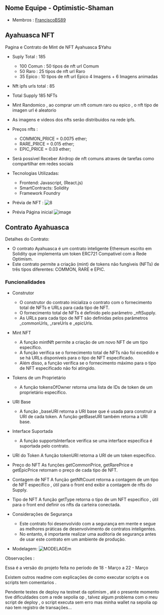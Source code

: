 ## Nome Equipe - Optimistic-Shaman
- Membros : [FranciscoBS89](https://github.com/FranciscoBSpadaro)
## Ayahuasca NFT
Pagina e Contrato de Mint de  NFT Ayahuasca $Yahu
- Suply Total :  185
  - 100 Comun : 50 tipos de nft url  Comum
  - 50 Raro : 25 tipos de nft url Raro
  - 35 Epico : 10 tipos de nft url Epico   4 Imagens + 6 Imagens animadas
- Nft ipfs urls total : 85
- Total Supply 185 NFTs

- Mint Randomico , ao comprar um nft comum raro ou epico , o nft tipo de imagen url é aleatorio 
- As imagens e videos dos nfts serão distribuidos na rede  ipfs.
-  Preços nfts : 
   - COMMON_PRICE = 0.0075 ether;
   - RARE_PRICE = 0.015 ether;
   - EPIC_PRICE = 0.03 ether;
-  Será possivel Receber Airdrop de nft comuns atraves de tarefas como compartilhar em redes sociais
-  Tecnologias Utilizadas:
   - Frontend: Javascript, (React.js)
   - SmartContracts: Solidity
   - Framework Foundry

- Prévia de NFT :
![8](https://github.com/FranciscoBSpadaro/Hackathon-Nearx-Optimism/assets/69543568/8eff1a52-afdf-4366-a812-d393923615d9)

- Prévia Página inicial
  ![image](https://github.com/FranciscoBSpadaro/Hackathon-Nearx-Optimism/assets/69543568/97fbc4dc-2092-4d91-a994-b62edadd0a71)


## Contrato Ayahuasca

Detalhes do Contrato:

- O contrato Ayahuasca é um contrato inteligente Ethereum escrito em Solidity que implementa um token ERC721 Compativel com a Rede Optimism. 
- Este contrato permite a criação (mint) de tokens não fungíveis (NFTs) de três tipos diferentes: COMMON, RARE e EPIC.

### Funcionalidades
- Construtor
  -  O construtor do contrato inicializa o contrato com o fornecimento total de NFTs e URLs para cada tipo de NFT. 
  -  O fornecimento total de NFTs é definido pelo parâmetro _nftSupply. 
  -  As URLs para cada tipo de NFT são definidas pelos parâmetros _commonUrls, _rareUrls e _epicUrls.

- Mint NFT
  - A função mintNft permite a criação de um novo NFT de um tipo específico. 
  - A função verifica se o fornecimento total de NFTs não foi excedido e se há URLs disponíveis para o tipo de NFT especificado. 
  - Além disso, a função verifica se o fornecimento máximo para o tipo de NFT especificado não foi atingido.

- Tokens de um Proprietário
  - A função tokensOfOwner retorna uma lista de IDs de token de um proprietário específico.

- URI Base
  - A função _baseURI retorna a URI base que é usada para construir a URI de cada token. A função getBaseURI também retorna a URI base.

- Interface Suportada
  - A função supportsInterface verifica se uma interface específica é suportada pelo contrato.

- URI do Token
A função tokenURI retorna a URI de um token específico.

- Preço do NFT
As funções getCommonPrice, getRarePrice e getEpicPrice retornam o preço de cada tipo de NFT.

- Contagem de NFT
A função getNftCount retorna a contagem de um tipo de NFT específico , útil para o front end exibir a contagem de nfts do Supply.

- Tipo de NFT
A função getType retorna o tipo de um NFT específico ,  útil para o front end definir os nfts da carteira conectada.

- Considerações de Segurança
  - Este contrato foi desenvolvido com a segurança em mente e segue as melhores práticas de desenvolvimento de contratos inteligentes. 
  - No entanto, é importante realizar uma auditoria de segurança antes de usar este contrato em um ambiente de produção.


- Modelagem:
![MODELAGEm](https://github.com/FranciscoBSpadaro/Hackathon-Nearx-Optimism/assets/69543568/7db12ccc-33c0-4406-a3d2-7f5febb1d8fb)


Observações :

Essa é a versão do projeto feita no período de 18 - Março a 22 - Março

Existem outros readme com explicações de como executar scripts e os scripts tem comentarios .

Pendente testes de deploy na testnet da optimism , até o presente momento tive dificuldades com a rede sepolia op , talvez algum problema com o meu script de deploy , o script executa sem erro mas minha wallet na sepolia op nao tem registro de transações...




